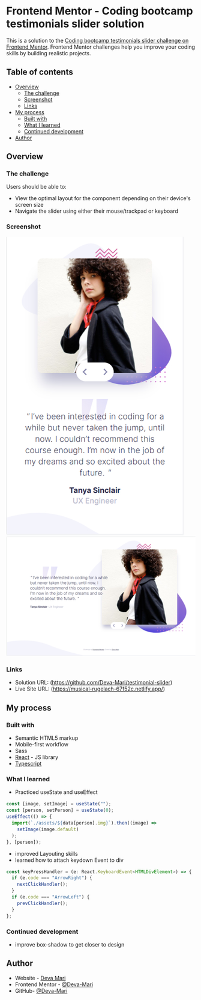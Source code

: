 # Frontend Mentor - Coding bootcamp testimonials slider solution

This is a solution to the [Coding bootcamp testimonials slider challenge on Frontend Mentor](https://www.frontendmentor.io/challenges/coding-bootcamp-testimonials-slider-4FNyLA8JL). Frontend Mentor challenges help you improve your coding skills by building realistic projects.

## Table of contents

- [Overview](#overview)
  - [The challenge](#the-challenge)
  - [Screenshot](#screenshot)
  - [Links](#links)
- [My process](#my-process)
  - [Built with](#built-with)
  - [What I learned](#what-i-learned)
  - [Continued development](#continued-development)
- [Author](#author)

## Overview

### The challenge

Users should be able to:

- View the optimal layout for the component depending on their device's screen size
- Navigate the slider using either their mouse/trackpad or keyboard

### Screenshot

![](./mobile.jpg)
![](./desktop.jpg)

### Links

- Solution URL: (https://github.com/Deva-Mari/testimonial-slider)
- Live Site URL: (https://musical-rugelach-67f52c.netlify.app/)

## My process

### Built with

- Semantic HTML5 markup
- Mobile-first workflow
- Sass
- [React](https://reactjs.org/) - JS library
- [Typescript](https://www.typescriptlang.org/)

### What I learned

- Practiced useState and useEffect

```js
const [image, setImage] = useState("");
const [person, setPerson] = useState(0);
useEffect(() => {
  import(`./assets/${data[person].img}`).then((image) =>
    setImage(image.default)
  );
}, [person]);
```

- improved Layouting skills
- learned how to attach keydown Event to div

```js
const keyPressHandler = (e: React.KeyboardEvent<HTMLDivElement>) => {
  if (e.code === "ArrowRight") {
    nextClickHandler();
  }
  if (e.code === "ArrowLeft") {
    prevClickHandler();
  }
};
```

### Continued development

- improve box-shadow to get closer to design

## Author

- Website - [Deva Mari](https://devamari.com/)
- Frontend Mentor - [@Deva-Mari](https://www.frontendmentor.io/profile/Deva-Mari)
- GitHub- [@Deva-Mari](https://github.com/Deva-Mari)
